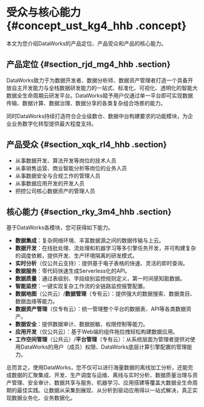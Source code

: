 # 受众与核心能力 {#concept_ust_kg4_hhb .concept}

本文为您介绍DataWorks的产品定位、产品受众和产品的核心能力。

## 产品定位 {#section_rjd_mg4_hhb .section}

DataWorks致力于为数据开发者、数据分析师、数据资产管理者打造一个具备开放自主开发能力与全栈数据研发能力的一站式、标准化、可视化、透明化的智能大数据全生命周期云研发平台。DataWorks赋予用户仅通过单一平台即可实现数据传输、数据计算、数据治理、数据分享的各类复杂组合场景的能力。

同时DataWorks持续打造符合企业级数仓、数据中台构建要求的功能模块，为企业业务数字化转型提供最大程度支持。

## 产品受众 {#section_xqk_rl4_hhb .section}

-   从事数据开发、算法开发等岗位的技术人员
-   从事销售运营、商业智能分析等岗位的业务人员
-   从事数据安全与合规工作的管理人员
-   从事数据应用开发的开发人员
-   把控公司核心数据资产的管理人员

## 核心能力 {#section_rky_3m4_hhb .section}

基于DataWorks各模块，您可获得如下能力。

-   **数据集成**：复杂网络环境、丰富数据源之间的数据传输与上云。
-   **数据开发**：在线批处理、流处理和机器学习等多引擎任务开发，并可构建复杂的调度依赖，提供开发、生产环境隔离的研发模式。
-   **实时分析**（仅公共云支持）：提供基于电子表格的快速、灵活的即时查询。
-   **数据服务**：零代码快速生成Serverless化的API。
-   **数据质量**：通过表级别、字段级别监控规则定义，第一时间感知脏数据。
-   **智能监控**：一键实现复杂工作流的全链路监控报警配置。
-   **数据地图**（公共云）/**数据管理**（专有云）：提供强大的数据搜索、数据类目、数据血缘等能力。
-   **数据资产管理**（仅专有云）：统一管理整个平台的数据表、API等各类数据资产。
-   **数据安全**：提供数据审计、数据脱敏、权限控制等能力。
-   **应用开发**（仅公共云）：基于Web端的组件拖拉拽轻松构建数据应用。
-   **工作空间管理**（公共云）/**平台管理**（专有云）：从系统层面为管理者提供对使用DataWorks的用户（成员）权限、DataWorks底层计算引擎配置的管理能力。

总而言之，使用DataWorks，您不仅可以进行海量数据的离线加工分析，还能完成数据的汇聚集成、开发、生产调度与运维、离线与实时分析、数据质量治理与资产管理、安全审计、数据共享与服务、机器学习、应用搭建等覆盖大数据全生命周期的最佳实践。让数据从采集到展现、从分析到驱动应用得以一站式解决，真正实现数据业务化、业务数据化。

